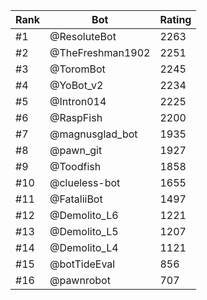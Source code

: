 Rank|Bot|Rating
---|---|---
#1|@ResoluteBot|2263
#2|@TheFreshman1902|2251
#3|@ToromBot|2245
#4|@YoBot_v2|2234
#5|@Intron014|2225
#6|@RaspFish|2200
#7|@magnusglad_bot|1935
#8|@pawn_git|1927
#9|@Toodfish|1858
#10|@clueless-bot|1655
#11|@FataliiBot|1497
#12|@Demolito_L6|1221
#13|@Demolito_L5|1207
#14|@Demolito_L4|1121
#15|@botTideEval|856
#16|@pawnrobot|707
